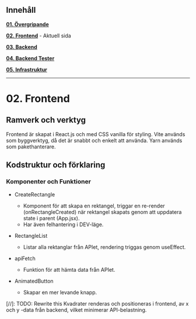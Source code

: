 ﻿
## Innehåll

**[01. Övergripande](01.%20Övergripande.md)**

**[02. Frontend](02.%20Frontend.md)** - Aktuell sida

**[03. Backend](03.%20Backend.md)**

**[04. Backend Tester](04.%20Backend%20Tester.md)**

**[05. Infrastruktur](05.%20Infrastruktur.md)**

---

# 02. Frontend

## Ramverk och verktyg
Frontend är skapat i React.js och med CSS vanilla för styling.
Vite används som byggverktyg, då det är snabbt och enkelt att använda.
Yarn används som pakethanterare.

## Kodstruktur och förklaring

### Komponenter och Funktioner
- CreateRectangle
  - Komponent för att skapa en rektangel, triggar en re-render (onRectangleCreated) när rektangel skapats genom att uppdatera state i 
    parent (App.jsx). 
  - Har även felhantering i DEV-läge.

- RectangleList 
  - Listar alla rektanglar från APIet, rendering triggas genom useEffect.

- apiFetch 
  - Funktion för att hämta data från APIet.

- AnimatedButton 
  - Skapar en mer levande knapp.


[//]: TODO: Rewrite this
Kvadrater renderas och positioneras i frontend, av x och y -data från backend, vilket minimerar API-belastning.


